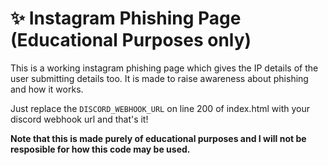 <h1>✨ Instagram Phishing Page (Educational Purposes only)</h1>

This is a working instagram phishing page which gives the IP details of the user submitting details too. It is made to raise awareness about phishing and how it works. 

Just replace the `DISCORD_WEBHOOK_URL` on line 200 of index.html with your discord webhook url and that's it!

**Note that this is made purely of educational purposes and I will not be resposible for how this code may be used.**
